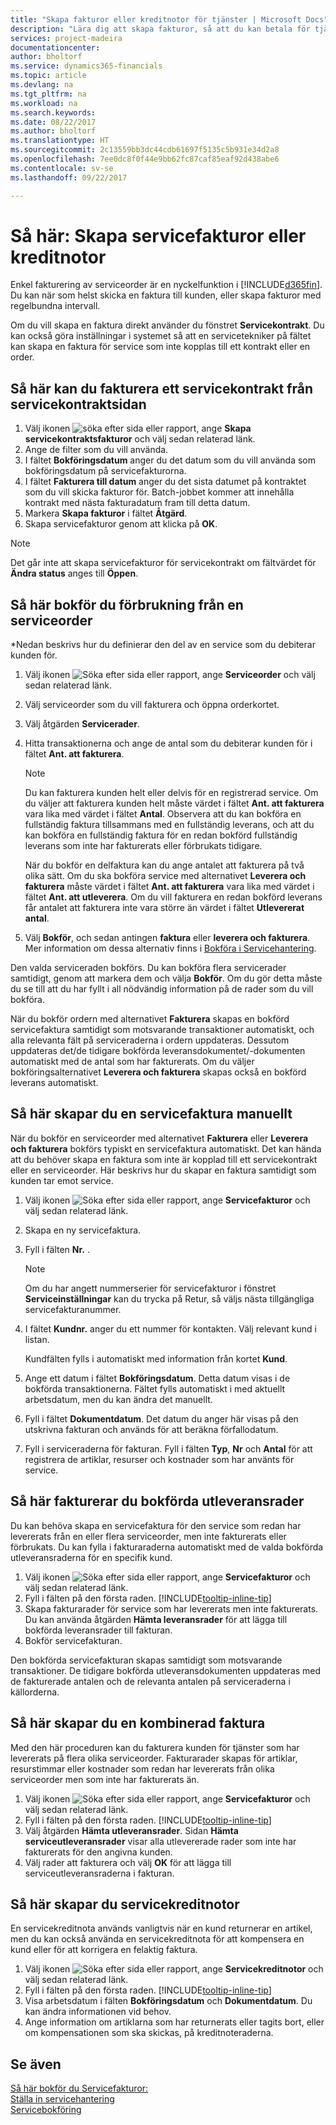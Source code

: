 ```yaml
---
title: "Skapa fakturor eller kreditnotor för tjänster | Microsoft Docs"
description: "Lära dig att skapa fakturor, så att du kan betala för tjänsten."
services: project-madeira
documentationcenter: 
author: bholtorf
ms.service: dynamics365-financials
ms.topic: article
ms.devlang: na
ms.tgt_pltfrm: na
ms.workload: na
ms.search.keywords: 
ms.date: 08/22/2017
ms.author: bholtorf
ms.translationtype: HT
ms.sourcegitcommit: 2c13559bb3dc44cdb61697f5135c5b931e34d2a8
ms.openlocfilehash: 7ee0dc8f0f44e9bb62fc87caf85eaf92d438abe6
ms.contentlocale: sv-se
ms.lasthandoff: 09/22/2017

---
```

# <a name="how-to-create-service-invoices-or-credit-memos"></a>Så här: Skapa servicefakturor eller kreditnotor
Enkel fakturering av serviceorder är en nyckelfunktion i [!INCLUDE[d365fin](includes/d365fin_md.md)]. Du kan när som helst skicka en faktura till kunden, eller skapa fakturor med regelbundna intervall.  
  
Om du vill skapa en faktura direkt använder du fönstret **Servicekontrakt**. Du kan också göra inställningar i systemet så att en servicetekniker på fältet kan skapa en faktura för service som inte kopplas till ett kontrakt eller en order.  

## <a name="to-invoice-a-service-contract-from-the-service-contract-page"></a>Så här kan du fakturera ett servicekontrakt från servicekontraktsidan   
1. Välj ikonen ![söka efter sida eller rapport](media/ui-search/search_small.png "ikonen söka efter sida eller rapport"), ange **Skapa servicekontraktsfakturor** och välj sedan relaterad länk.  
2. Ange de filter som du vill använda.  
3. I fältet **Bokföringsdatum** anger du det datum som du vill använda som bokföringsdatum på servicefakturorna.  
4. I fältet **Fakturera till datum** anger du det sista datumet på kontraktet som du vill skicka fakturor för. Batch-jobbet kommer att innehålla kontrakt med nästa fakturadatum fram till detta datum.  
5. Markera **Skapa fakturor** i fältet **Åtgärd**.  
6. Skapa servicefakturor genom att klicka på **OK**.  
  
  > [!NOTE]  
  >  Det går inte att skapa servicefakturor för servicekontrakt om fältvärdet för **Ändra status** anges till **Öppen**.  
  
## <a name="to-post-an-invoice-from-a-service-order"></a>Så här bokför du förbrukning från en serviceorder  
*Nedan beskrivs hur du definierar den del av en service som du debiterar kunden för.  

1. Välj ikonen ![Söka efter sida eller rapport](media/ui-search/search_small.png "ikonen Söka efter sida eller rapport"), ange **Serviceorder** och välj sedan relaterad länk.  
2. Välj serviceorder som du vill fakturera och öppna orderkortet.  
3. Välj åtgärden **Servicerader**.  
4. Hitta transaktionerna och ange de antal som du debiterar kunden för i fältet **Ant. att fakturera**.  
  
   > [!NOTE]  
   >  Du kan fakturera kunden helt eller delvis för en registrerad service. Om du väljer att fakturera kunden helt måste värdet i fältet **Ant. att fakturera** vara lika med värdet i fältet **Antal**. Observera att du kan bokföra en fullständig faktura tillsammans med en fullständig leverans, och att du kan bokföra en fullständig faktura för en redan bokförd fullständig leverans som inte har fakturerats eller förbrukats tidigare.  
   >   
   >  När du bokför en delfaktura kan du ange antalet att fakturera på två olika sätt. Om du ska bokföra service med alternativet **Leverera och fakturera** måste värdet i fältet **Ant. att fakturera** vara lika med värdet i fältet  **Ant. att utleverera**. Om du vill fakturera en redan bokförd leverans får antalet att fakturera inte vara större än värdet i fältet **Utlevererat antal**.  
  
5. Välj **Bokför**, och sedan antingen **faktura** eller **leverera och fakturera**. Mer information om dessa alternativ finns i [Bokföra i Servicehantering](service-service-posting.md).  
  
 Den valda serviceraden bokförs. Du kan bokföra flera servicerader samtidigt, genom att markera dem och välja **Bokför**. Om du gör detta måste du se till att du har fyllt i all nödvändig information på de rader som du vill bokföra.  
  
 När du bokför ordern med alternativet **Fakturera** skapas en bokförd servicefaktura samtidigt som motsvarande transaktioner automatiskt, och alla relevanta fält på serviceraderna i ordern uppdateras. Dessutom uppdateras det/de tidigare bokförda leveransdokumentet/-dokumenten automatiskt med de antal som har fakturerats. Om du väljer bokföringsalternativet **Leverera och fakturera** skapas också en bokförd leverans automatiskt.

## <a name="to-create-a-service-invoice-manually"></a>Så här skapar du en servicefaktura manuellt  
När du bokför en serviceorder med alternativet **Fakturera** eller **Leverera och fakturera** bokförs typiskt en servicefaktura automatiskt. Det kan hända att du behöver skapa en faktura som inte är kopplad till ett servicekontrakt eller en serviceorder. Här beskrivs hur du skapar en faktura samtidigt som kunden tar emot service.  

1. Välj ikonen ![Söka efter sida eller rapport](media/ui-search/search_small.png "ikonen Söka efter sida eller rapport"), ange **Servicefakturor** och välj sedan relaterad länk.  
2. Skapa en ny servicefaktura.  
3. Fyll i fälten **Nr.** .  
  
    > [!NOTE]  
    >  Om du har angett nummerserier för servicefakturor i fönstret **Serviceinställningar** kan du trycka på Retur, så väljs nästa tillgängliga servicefakturanummer.  
  
4. I fältet **Kundnr.** anger du ett nummer för kontakten. Välj relevant kund i listan.  
  
    Kundfälten fylls i automatiskt med information från kortet **Kund**.  
  
5. Ange ett datum i fältet **Bokföringsdatum**. Detta datum visas i de bokförda transaktionerna. Fältet fylls automatiskt i med aktuellt arbetsdatum, men du kan ändra det manuellt.  
6. Fyll i fältet **Dokumentdatum**. Det datum du anger här visas på den utskrivna fakturan och används för att beräkna förfallodatum.  
7. Fyll i serviceraderna för fakturan. Fyll i fälten **Typ**, **Nr** och **Antal** för att registrera de artiklar, resurser och kostnader som har använts för service. 

## <a name="to-invoice-posted-shipment-lines"></a>Så här fakturerar du bokförda utleveransrader  
Du kan behöva skapa en servicefaktura för den service som redan har levererats från en eller flera serviceorder, men inte fakturerats eller förbrukats. Du kan fylla i fakturaraderna automatiskt med de valda bokförda utleveransraderna för en specifik kund.  

1. Välj ikonen ![Söka efter sida eller rapport](media/ui-search/search_small.png "ikonen Söka efter sida eller rapport"), ange **Servicefakturor** och välj sedan relaterad länk.  
2. Fyll i fälten på den första raden. [!INCLUDE[tooltip-inline-tip](includes/tooltip-inline-tip_md.md)] 
3. Skapa fakturarader för service som har levererats men inte fakturerats. Du kan använda åtgärden **Hämta leveransrader** för att lägga till bokförda leveransrader till fakturan.  
4. Bokför servicefakturan.  
  
 Den bokförda servicefakturan skapas samtidigt som motsvarande transaktioner. De tidigare bokförda utleveransdokumenten uppdateras med de fakturerade antalen och de relevanta antalen på serviceraderna i källorderna.  

## <a name="to-create-a-combined-invoice"></a>Så här skapar du en kombinerad faktura  
Med den här proceduren kan du fakturera kunden för tjänster som har levererats på flera olika serviceorder. Fakturarader skapas för artiklar, resurstimmar eller kostnader som redan har levererats från olika serviceorder men som inte har fakturerats än.  

1. Välj ikonen ![Söka efter sida eller rapport](media/ui-search/search_small.png "ikonen Söka efter sida eller rapport"), ange **Servicefakturor** och välj sedan relaterad länk.  
2. Fyll i fälten på den första raden. [!INCLUDE[tooltip-inline-tip](includes/tooltip-inline-tip_md.md)]  
3. Välj åtgärden **Hämta utleveransrader**. Sidan **Hämta serviceutleveransrader** visar alla utlevererade rader som inte har fakturerats för den angivna kunden.  
4. Välj rader att fakturera och välj **OK** för att lägga till serviceutleveransraderna i fakturan.  

## <a name="to-create-a-service-credit-memo"></a>Så här skapar du servicekreditnotor  
En servicekreditnota används vanligtvis när en kund returnerar en artikel, men du kan också använda en servicekreditnota för att kompensera en kund eller för att korrigera en felaktig faktura.  

1. Välj ikonen ![Söka efter sida eller rapport](media/ui-search/search_small.png "ikonen Söka efter sida eller rapport"), ange **Servicekreditnotor** och välj sedan relaterad länk.  
2. Fyll i fälten på den första raden. [!INCLUDE[tooltip-inline-tip](includes/tooltip-inline-tip_md.md)]
3. Visa arbetsdatum i fälten **Bokföringsdatum** och **Dokumentdatum**. Du kan ändra informationen vid behov.    
4. Ange information om artiklarna som har returnerats eller tagits bort, eller om kompensationen som ska skickas, på kreditnoteraderna.  

## <a name="see-also"></a>Se även
[Så här bokför du Servicefakturor:](service-how-to-post-service-orders.md)  
[Ställa in servicehantering](service-setup-service.md)  
[Servicebokföring](service-service-posting.md)  

